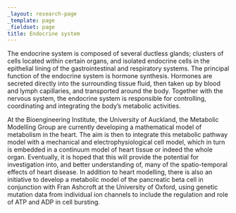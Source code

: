 ```yaml
---
_layout: research-page
_template: page
_fieldset: page
title: Endocrine system
---
```

The endocrine system is composed of several ductless glands; clusters of cells located within certain organs, and isolated endocrine cells in the epithelial lining of the gastrointestinal and respiratory systems. The principal function of the endocrine system is hormone synthesis. Hormones are secreted directly into the surrounding tissue fluid, then taken up by blood and lymph capillaries, and transported around the body. Together with the nervous system, the endocrine system is responsible for controlling, coordinating and integrating the body’s metabolic activities.

At the Bioengineering Institute, the University of Auckland, the Metabolic Modelling Group are currently developing a mathematical model of metabolism in the heart. The aim is then to integrate this metabolic pathway model with a mechanical and electrophysiological cell model, which in turn is embedded in a continuum model of heart tissue or indeed the whole organ. Eventually, it is hoped that this will provide the potential for investigation into, and better understanding of, many of the spatio-temporal effects of heart disease. In addition to heart modelling, there is also an initiative to develop a metabolic model of the pancreatic beta cell in conjunction with Fran Ashcroft at the University of Oxford, using genetic mutation data from individual ion channels to include the regulation and role of ATP and ADP in cell bursting.